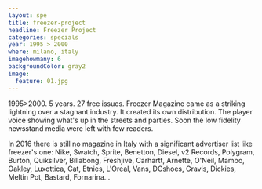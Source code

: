 ```yaml
---
layout: spe
title: freezer-project
headline: Freezer Project
categories: specials
year: 1995 > 2000
where: milano, italy
imagehowmany: 6
backgroundColor: gray2
image:
  feature: 01.jpg
---
```


1995>2000. 5 years. 27 free issues. Freezer Magazine came as a striking lightning over a stagnant industry. It created its own distribution. The player voice showing what's up in the streets and parties. Soon the low fidelity newsstand media were left with few readers.

In 2016 there is still no magazine in Italy with a significant advertiser list like freezer's one: Nike, Swatch, Sprite, Benetton, Diesel, v2 Records, Polygram, Burton, Quiksilver, Billabong, Freshjive, Carhartt, Arnette, O'Neil, Mambo, Oakley, Luxottica, Cat, Etnies, L'Oreal, Vans, DCshoes, Gravis, Dickies, Meltin Pot, Bastard, Fornarina...
